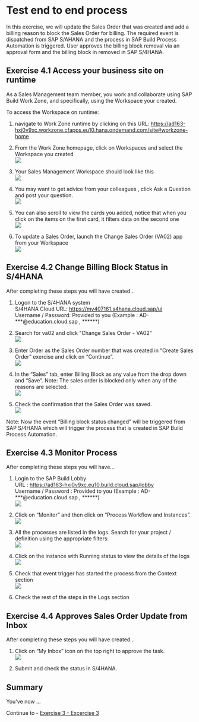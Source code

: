 # Test end to end process

In this exercise, we will update the Sales Order that was created and add a billing reason to block the Sales Order for billing. The required event is dispatched from SAP S/AHANA and the process in SAP Build Process Automation is triggered. User approves the billing block removal via an approval form and the billing block in removed in  SAP S/4HANA.

## Exercise 4.1 Access your business site on runtime
As a Sales Management team member, you work and collaborate using SAP Build Work Zone, and specifically, using the Workspace your created.

To access the Workspace on runtime:
1. navigate to Work Zone runtime by clicking on this URL: https://ad163-hxj0v9xc.workzone.cfapps.eu10.hana.ondemand.com/site#workzone-home 

2. From the Work Zone homepage, click on Workspaces and select the Workspace you created
<br>![](/exercises/4_RunProcess/images/runtime-2.png)

3. Your Sales Management Workspace should look like this
<br>![](/exercises/4_RunProcess/images/runtime-3.png)

4. You may want to get advice from your colleagues , click Ask a Question and post your question.
<br>![](/exercises/4_RunProcess/images/runtime-4.png)

5.  You can also scroll to view the cards you added, notice that when you click on the items on the first card, it filters data on the second one
<br>![](/exercises/4_RunProcess/images/runtime-5.png)

6. To update a Sales Order, launch the Change Sales Order (VA02) app from your Workspace
<br>![](/exercises/4_RunProcess/images/runtime-6.png)   

## Exercise 4.2 Change Billing Block Status in S/4HANA
After completing these steps you will have created...

1. Logon to the S/4HANA system
<br>S/4HANA Cloud URL: https://my407161.s4hana.cloud.sap/ui
<br>Username / Password: Provided to you (Example : AD-***@education.cloud.sap , ******)

2.	Search for va02 and click "Change Sales Order - VA02"
<br>![](/exercises/4_RunProcess/images/VA02.png)

3. Enter Order as the Sales Order number that was created in “Create Sales Order” exercise and click on “Continue”.
<br>![](/exercises/4_RunProcess/images/EnterSOToEdit.png)

4. In the “Sales” tab, enter Billing Block as any value from the drop down and “Save”. Note: The sales order is blocked only when any of the reasons are selected.
<br>![](/exercises/4_RunProcess/images/UpdateBillingBlock.png)

5. Check the confirmation that the Sales Order was saved.
<br>![](/exercises/4_RunProcess/images/ConfirmUpdateSO.png)

Note: Now the event “Billing block status changed” will be triggered from SAP S/4HANA which will trigger the process that is created in SAP Build Process Automation.

## Exercise 4.3 Monitor Process

After completing these steps you will have...

1.	Login to the SAP Build Lobby 
<br>URL : https://ad163-hxj0v9xc.eu10.build.cloud.sap/lobby
<br>Username / Password : Provided to you (Example : AD-***@education.cloud.sap , ******)
<br>![](/exercises/4_RunProcess/images/Monitor01.png)

3.	Click on “Monitor” and then click on “Process Workflow and Instances”.
<br>![](/exercises/4_RunProcess/images/Monitor02.png)

4.	All the processes are listed in the logs. Search for your project / definition using the appropriate filters:
<br>![](/exercises/ex2/4_RunProcess/Monitor03.png)

5.	Click on the instance with Running status to view the details of the logs
<br>![](/exercises/ex2/4_RunProcess/Monitor04.png)

6.	Check that event trigger has started the process from the Context section
<br>![](/exercises/ex2/4_RunProcess/Monitor05.png)

7.	Check the rest of the steps in the Logs section
   


## Exercise 4.4 Approves Sales Order Update from Inbox
After completing these steps you will have created...

1. Click on “My Inbox” icon on the top right to approve the  task.
<br>![](/exercises/ex2/images/02_01_0010.png)

2.	Submit and check the status in S/4HANA.


## Summary

You've now ...

Continue to - [Exercise 3 - Excercise 3 ](../ex3/README.md)
